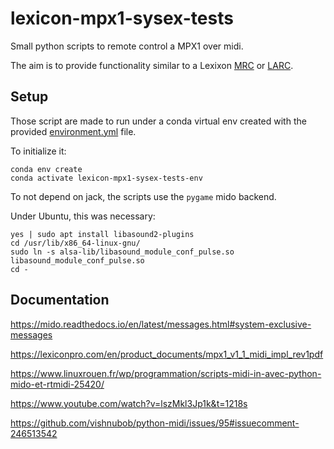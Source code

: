 # lexicon-mpx1-sysex-tests

Small python scripts to remote control a MPX1 over midi.

The aim is to provide functionality similar to a Lexixon [MRC](https://lexiconpro.com/en/products/mrc) or [LARC](https://lexiconpro.com/en/products/larc).


## Setup

Those script are made to run under a conda virtual env created with the provided [environment.yml](./environment.yml) file.

To initialize it:

    conda env create
    conda activate lexicon-mpx1-sysex-tests-env

To not depend on jack, the scripts use the `pygame` mido backend.

Under Ubuntu, this was necessary:

    yes | sudo apt install libasound2-plugins
    cd /usr/lib/x86_64-linux-gnu/
    sudo ln -s alsa-lib/libasound_module_conf_pulse.so libasound_module_conf_pulse.so
    cd -


## Documentation

https://mido.readthedocs.io/en/latest/messages.html#system-exclusive-messages

https://lexiconpro.com/en/product_documents/mpx1_v1_1_midi_impl_rev1pdf

https://www.linuxrouen.fr/wp/programmation/scripts-midi-in-avec-python-mido-et-rtmidi-25420/

https://www.youtube.com/watch?v=lszMkl3Jp1k&t=1218s

https://github.com/vishnubob/python-midi/issues/95#issuecomment-246513542
